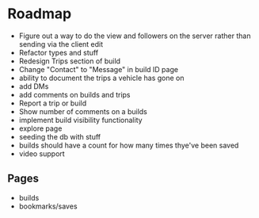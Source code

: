 # Roadmap

- Figure out a way to do the view and followers on the server rather than sending via the client edit
- Refactor types and stuff
- Redesign Trips section of build
- Change "Contact" to "Message" in build ID page
- ability to document the trips a vehicle has gone on
- add DMs
- add comments on builds and trips
- Report a trip or build
- Show number of comments on a builds
- implement build visibility functionality
- explore page
- seeding the db with stuff
- builds should have a count for how many times thye've been saved
- video support

## Pages

- builds
- bookmarks/saves
